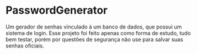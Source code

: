 # PasswordGenerator
Um gerador de senhas vinculado à um banco de dados, que possui um sistema de login. Esse projeto foi feito apenas como forma de estudo, tudo bem testar, porém por questões de segurança não use para salvar suas senhas oficiais.
